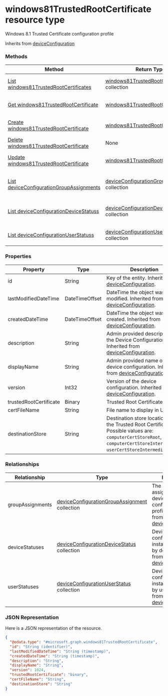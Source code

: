 # windows81TrustedRootCertificate resource type

Windows 8.1 Trusted Certificate configuration profile

Inherits from [deviceConfiguration](deviceConfiguration.md)

### Methods
|Method|Return Type|Description|
|---|---|---|
|[List windows81TrustedRootCertificates](../api/windows81TrustedRootCertificate_list.md)|[windows81TrustedRootCertificate](../resources/windows81TrustedRootCertificate.md) collection|List properties and relationships of the [windows81TrustedRootCertificate](../resources/windows81TrustedRootCertificate.md) objects.|
|[Get windows81TrustedRootCertificate](../api/windows81TrustedRootCertificate_get.md)|[windows81TrustedRootCertificate](../resources/windows81TrustedRootCertificate.md)|Read properties and relationships of the [windows81TrustedRootCertificate](../resources/windows81TrustedRootCertificate.md) object.|
|[Create windows81TrustedRootCertificate](../api/windows81TrustedRootCertificate_create.md)|[windows81TrustedRootCertificate](../resources/windows81TrustedRootCertificate.md)|Create a new [windows81TrustedRootCertificate](../resources/windows81TrustedRootCertificate.md) object.|
|[Delete windows81TrustedRootCertificate](../api/windows81TrustedRootCertificate_delete.md)|None|Deletes a [windows81TrustedRootCertificate](../resources/windows81TrustedRootCertificate.md).|
|[Update windows81TrustedRootCertificate](../api/windows81TrustedRootCertificate_update.md)|[windows81TrustedRootCertificate](../resources/windows81TrustedRootCertificate.md)|Update the properties of a [windows81TrustedRootCertificate](../resources/windows81TrustedRootCertificate.md) object.|
|[List deviceConfigurationGroupAssignments](../api/windows81TrustedRootCertificate_list_deviceConfigurationGroupAssignment.md)|[deviceConfigurationGroupAssignment](../resources/deviceConfigurationGroupAssignment.md) collection|Get the deviceConfigurationGroupAssignments from the groupAssignments navigation property.|
|[List deviceConfigurationDeviceStatuss](../api/windows81TrustedRootCertificate_list_deviceConfigurationDeviceStatus.md)|[deviceConfigurationDeviceStatus](../resources/deviceConfigurationDeviceStatus.md) collection|Get the deviceConfigurationDeviceStatuss from the deviceStatuses navigation property.|
|[List deviceConfigurationUserStatuss](../api/windows81TrustedRootCertificate_list_deviceConfigurationUserStatus.md)|[deviceConfigurationUserStatus](../resources/deviceConfigurationUserStatus.md) collection|Get the deviceConfigurationUserStatuss from the userStatuses navigation property.|

### Properties
|Property|Type|Description|
|---|---|---|
|id|String|Key of the entity. Inherited from [deviceConfiguration](deviceConfiguration.md).|
|lastModifiedDateTime|DateTimeOffset|DateTime the object was last modified. Inherited from [deviceConfiguration](deviceConfiguration.md).|
|createdDateTime|DateTimeOffset|DateTime the object was created. Inherited from [deviceConfiguration](deviceConfiguration.md).|
|description|String|Admin provided description of the Device Configuration. Inherited from [deviceConfiguration](deviceConfiguration.md).|
|displayName|String|Admin provided name of the device configuration. Inherited from [deviceConfiguration](deviceConfiguration.md).|
|version|Int32|Version of the device configuration. Inherited from [deviceConfiguration](deviceConfiguration.md).|
|trustedRootCertificate|Binary|Trusted Root Certificate|
|certFileName|String|File name to display in UI.|
|destinationStore|String|Destination store location for the Trusted Root Certificate. Possible values are: `computerCertStoreRoot`, `computerCertStoreIntermediate`, `userCertStoreIntermediate`.|

### Relationships
|Relationship|Type|Description|
|---|---|---|
|groupAssignments|[deviceConfigurationGroupAssignment](../resources/deviceConfigurationGroupAssignment.md) collection|The list of group assignments for the device configuration profile. Inherited from [deviceConfiguration](deviceConfiguration.md)|
|deviceStatuses|[deviceConfigurationDeviceStatus](../resources/deviceConfigurationDeviceStatus.md) collection|Device configuration installation stauts by device. Inherited from [deviceConfiguration](deviceConfiguration.md)|
|userStatuses|[deviceConfigurationUserStatus](../resources/deviceConfigurationUserStatus.md) collection|Device configuration installation stauts by user. Inherited from [deviceConfiguration](deviceConfiguration.md)|

### JSON Representation
Here is a JSON representation of the resource.
<!-- {
  "blockType": "resource",
  "keyProperty": "id",
  "@odata.type": "microsoft.graph.windows81TrustedRootCertificate"
}
-->
```json
{
  "@odata.type": "#microsoft.graph.windows81TrustedRootCertificate",
  "id": "String (identifier)",
  "lastModifiedDateTime": "String (timestamp)",
  "createdDateTime": "String (timestamp)",
  "description": "String",
  "displayName": "String",
  "version": 1024,
  "trustedRootCertificate": "binary",
  "certFileName": "String",
  "destinationStore": "String"
}
```

